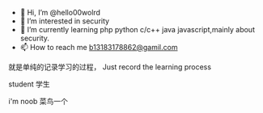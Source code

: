 - 👋 Hi, I’m @hello00wolrd
- 👀 I’m interested in security
- 🌱 I’m currently learning php python c/c++ java javascript,mainly about security.
- 📫 How to reach me b13183178862@gamil.com

<!---
hello00wolrd/hello00wolrd is a ✨ special ✨ repository because its `README.md` (this file) appears on your GitHub profile.
You can click the Preview link to take a look at your changes.
--->

就是单纯的记录学习的过程，
Just record the learning process

student 
学生

i'm noob
菜鸟一个
